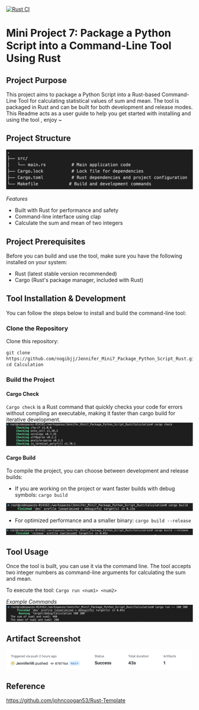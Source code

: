 [![Rust CI](https://github.com/nogibjj/Jennifer_Mini7_Package_Python_Script_Rust/actions/workflows/CI.yml/badge.svg)](https://github.com/nogibjj/Jennifer_Mini7_Package_Python_Script_Rust/actions/workflows/CI.yml)

# Mini Project 7: Package a Python Script into a Command-Line Tool Using Rust

## Project Purpose
This project aims to package a Python Script into a Rust-based Command-Line Tool for calculating statistical values of sum and mean. The tool is packaged in Rust and can be built for both development and release modes. This Readme acts as a user guide to help you get started with installing and using the tool , enjoy ~ 

## Project Structure

![alt text](image.png)

*Features*
* Built with Rust for performance and safety
* Command-line interface using clap
* Calculate the sum and mean of two integers

## Project Prerequisites
Before you can build and use the tool, make sure you have the following installed on your system:
* Rust (latest stable version recommended)
* Cargo (Rust's package manager, included with Rust)

## Tool Installation & Development
You can follow the steps below to install and build the command-line tool: 

### Clone the Repository
Clone this repository: 

```
git clone https://github.com/nogibjj/Jennifer_Mini7_Package_Python_Script_Rust.git
cd Calculation
```

### Build the Project

#### Cargo Check
`Cargo check` is a Rust command that quickly checks your code for errors without compiling an executable, making it faster than cargo build for iterative development.
![alt text](image-4.png)

#### Cargo Build
To compile the project, you can choose between development and release builds:
* If you are working on the project or want faster builds with debug symbols: `cargo build`

![alt text](image-5.png)

* For optimized performance and a smaller binary: `cargo build --release`

![alt text](image-3.png)

## Tool Usage

Once the tool is built, you can use it via the command line. The tool accepts two integer numbers as command-line arguments for calculating the sum and mean.

To execute the tool:
`Cargo run <num1> <num2>`

*Example Commands* 
![alt text](image-1.png)


## Artifact Screenshot
![alt text](image-6.png)


## Reference
https://github.com/johncoogan53/Rust-Template


